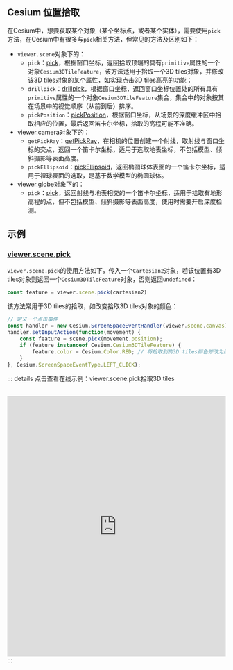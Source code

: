 ## Cesium 位置拾取

在Cesium中，想要获取某个对象（某个坐标点，或者某个实体），需要使用`pick`方法，在Cesium中有很多与`pick`相关方法，但常见的方法及区别如下：

- `viewer.scene`对象下的：
  - `pick`：[pick](https://cesium.com/learn/cesiumjs/ref-doc/Scene.html#pick)，根据窗口坐标，返回拾取顶端的具有`primitive`属性的一个对象`Cesium3DTileFeature`，该方法适用于拾取一个3D tiles对象，并修改该3D tiles对象的某个属性，如实现点击3D tiles高亮的功能；
  - `drillpick`：[drillpick](https://cesium.com/learn/cesiumjs/ref-doc/Scene.html#drillPick)，根据窗口坐标，返回窗口坐标位置处的所有具有`primitive`属性的一个对象`Cesium3DTileFeature`集合，集合中的对象按其在场景中的视觉顺序（从前到后）排序。
  - `pickPosition`：[pickPosition](https://cesium.com/learn/cesiumjs/ref-doc/Scene.html#pickPosition)，根据窗口坐标，从场景的深度缓冲区中拾取相应的位置，最后返回笛卡尔坐标，拾取的高程可能不准确。
- viewer.camera对象下的：
  - `getPickRay`：[getPickRay](https://cesium.com/learn/cesiumjs/ref-doc/Camera.html#getPickRay)，在相机的位置创建一个射线，取射线与窗口坐标的交点，返回一个笛卡尔坐标，适用于选取地表坐标，不包括模型、倾斜摄影等表面高度。
  - `pickEllipsoid`：[pickEllipsoid](https://cesium.com/learn/cesiumjs/ref-doc/Camera.html#pickEllipsoid)，返回椭圆球体表面的一个笛卡尔坐标，适用于裸球表面的选取，是基于数学模型的椭圆球体。
- viewer.globe对象下的：
  - `pick`：[pick](https://cesium.com/learn/cesiumjs/ref-doc/Globe.html#pick)，返回射线与地表相交的一个笛卡尔坐标，适用于拾取有地形高程的点，但不包括模型、倾斜摄影等表面高度，使用时需要开启深度检测。

## 示例
### [viewer.scene.pick](https://cesium.com/learn/cesiumjs/ref-doc/Scene.html#pick)

`viewer.scene.pick`的使用方法如下，传入一个`Cartesian2`对象，若该位置有3D tiles对象则返回一个`Cesium3DTileFeature`对象，否则返回`undefined`：

```javascript
const feature = viewer.scene.pick(cartesian2)
```

该方法常用于3D tiles的拾取，如改变拾取3D tiles对象的颜色：

```javascript
// 定义一个点击事件
const handler = new Cesium.ScreenSpaceEventHandler(viewer.scene.canvas)
handler.setInputAction(function(movement) {
    const feature = scene.pick(movement.position);
    if (feature instanceof Cesium.Cesium3DTileFeature) {
        feature.color = Cesium.Color.RED; // 将拾取到的3D tiles颜色修改为红色
    }
}, Cesium.ScreenSpaceEventType.LEFT_CLICK);
```

::: details 点击查看在线示例：viewer.scene.pick拾取3D tiles

<br/>
 <iframe
 height=600 
 width=100% 
 src="https://syzdev.cn/cesium-docs-demo/coordinate/scene-pick.html"  
 frameborder=0 >
 </iframe>
:::
